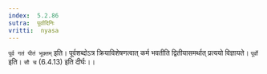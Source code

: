 ```yaml
---
index:  5.2.86
sutra:  पूर्वादिनिः
vritti:  nyasa
---
```


`पूर्व गतं पीतं भूक्तम्` इति। पूर्वशब्दोऽत्र क्रियाविशेषणत्वात् कर्म भवतीति द्वितीयासमर्थात् प्रत्ययो विज्ञायते। `पूर्वो` इति। `सौ च` (6.4.13) इति दीर्घः।।

